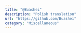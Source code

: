 ```yaml
---
title: "@Buashei"
description: "Polish translation"
url: "https://github.com/Buashei"
category: "Miscellaneous"
---
```

